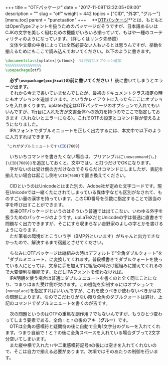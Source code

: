 +++
title = "OTFパッケージ"
date = "2017-11-09T13:32:05+09:00"
description = ""
slug = "otf"
weight = 442
topics = ["CID", "外字", "グルー"]
[menu.toc]
    parent = "punctuation"
+++
&#x3000;**[OTFパッケージ](https://texwiki.texjp.org/?OTF)**とは、もともとはOpenTypeフォントを扱うためのパッケージだそうですが、日本語あるいはCJKの文字を美しく組むための機能がいろいろ揃っていて、もはや一種のユーティリティのようになっています。（詳しくはリンク先参照）  
　文体や文章の中身によっては全然必要ない人もいるとは思うんですが、挙動を揃えるためにもここで読み込んでおいてください。以下のように書きます。

```LaTeX
\documentclass[uplatex]{utbook}  %1行目にオプション追加
%%%%%%%%%%%%%%%%
\usepackage{otf}
```

　**必ず`\usepackage{pxcjkcat}`の前に書いてください！** 後に書いてしまうとエラーが出ます。  
　それから今まで書いていませんでしたが、最初のドキュメントクラス指定の時にもオプションを追加できます。というかレイアウトに入ったらここにオプションを入れまくります。uplatex指定はOTFパッケージのオプションで入れてもいいんですが、1行目に入れた方が文書全体への効力を持つのでここで指定しておきます（入れないとエラーになる）。これでOTFの設定とコマンド群が使えるようになりました。  
　IPAフォントでダブルミニュートを正しく出力するには、本文中で以下のように入力すればできます。

```LaTeX
〝これがダブルミニュートです\CID{7609}
```

　いちいちコマンドを書きたくない場合は、プリアンブルに<code class="language-latex">\newcommand{\〟}{\CID{7609}}</code>を追加しておくと、文中では`\〟`と打つだけでOKになります。  
　字がないのは受け側の方だけなのでそちらだけコマンドにしましたが、表記を揃えたい場合は起こし側を`\CID{7608}`で置き換えてください。

　CIDというのはUnicodeとはまた別の、Adobe社が定めた文字コードです。現在Unicodeでは一緒くたにされてしまっている異体字なども区別がなされて、ものすごい量の漢字を持っています。このCID番号を引数に指定することで該当の字を呼び出すことができます。  
　本来OTFパッケージというのはそういう普通では出てこない、いわゆる外字を扱うためのパッケージのようです。upLaTeXだとUnicodeの字は普通に直書きで問題なく出力できますが、そこにすら収まらない𠮷野家のよしの字とかを書けるようになります。  
　ただ筆者の環境だとこういう字（BMP外といいます）がちゃんと出力できなかったので、解決するまで宿題とさせてください。

　ちなみにOTFパッケージは縦組みの時はデフォルトで“全角ダブルクォート”を〝ダブルミニュート〟に変換してくれます。普段横書きでダブルクォートを使っている人にとっては、文章に手を加えずに組版の時だけ縦組みに揃えてくれるので大変便利な機能です、ただしIPAフォントを使わなければ。  
　IPA明朝を使う場合は普通にダブルミニュートを書くのと全く同じことになり、つまりはまた受け側が欠けます。この機能を抑制するにはオプションで`[noreplace]`を指定すればいいんですが、これを使うべきか使わないべきかは次の問題によります。なのでこだわりがない限り全角のダブルクォートは避け、上記のコマンドでダブルミニュートを書くのが吉です。

　次の問題というのはOTFの重篤な副作用？でもないんですが、もうひとつ変わってしまう要素である、全角`！`と`？`の後のアキ（**グルー**）です。  
　OTFは全角の感嘆符と疑問符の後に自動で全角1文字分のグルーを入れてくれます。つまり自前で！と？の後に全角スペースを入れている場合ダブって2文字分空いてしまいます。  
　また縦中横で入れた`!?`や二重感嘆符記号`‼`の後には空きを入れてくれないので、そこは自力で揃える必要があります。次項ではそのあたりの制御を行います。
